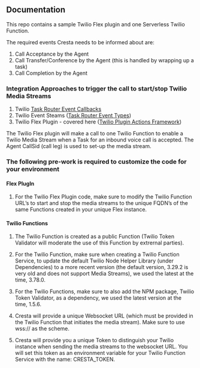 ## Documentation

This repo contains a sample Twilio Flex plugin and one Serverless Twilio Function.

The required events Cresta needs to be informed about are:

1. Call Acceptance by the Agent
2. Call Transfer/Conference by the Agent (this is handled by wrapping up a task)
3. Call Completion by the Agent

### Integration Approaches to trigger the call to start/stop Twilio Media Streams

1. Twilio [Task Router Event Callbacks](https://www.twilio.com/docs/taskrouter/api/event/reference)
2. Twilio Event Steams ([Task Router Event Types](https://www.twilio.com/docs/events/event-types#taskrouter))
3. Twilio Flex Plugin - covered here ([Twilio Plugin Actions Framework](https://www.twilio.com/docs/flex/developer/ui/actions))

The Twilio Flex plugin will make a call to one Twilio Function to enable a Twilio Media Stream when a Task for an inbound voice call is accepted. The Agent CallSid (call leg) is used to set-up the media stream.

### The following pre-work is required to customize the code for your environment

#### Flex PlugIn
1. For the Twilio Flex Plugin code, make sure to modify the Twilio Function URL’s to start and stop the media streams to the unique FQDN’s of the same Functions created in your unique Flex instance.

#### Twilio Functions
1. The Twilio Function is created as a public Function (Twilio Token Validator will moderate the use of this Function by extrernal parties).

2. For the Twilio Function, make sure when creating a Twilio Function Service, to update the default Twilio Node Helper Library (under Dependencies) to a more recent version (the default version, 3.29.2 is very old and does not support Media Streams), we used the latest at the time, 3.78.0.

3. For the Twilio Functions, make sure to also add the NPM package, Twilio Token Validator, as a dependency, we used the latest version at the time, 1.5.6.

4. Cresta will provide a unique Websocket URL (which must be provided in the Twilio Function that initiates the media stream). Make sure to use wss:// as the scheme.

5. Cresta will provide you a unique Token to distinguish your Twilio instance when sending the media streams to the websocket URL. You will set this token as an environment variable for your Twilio Function Service with the name: CRESTA_TOKEN.


